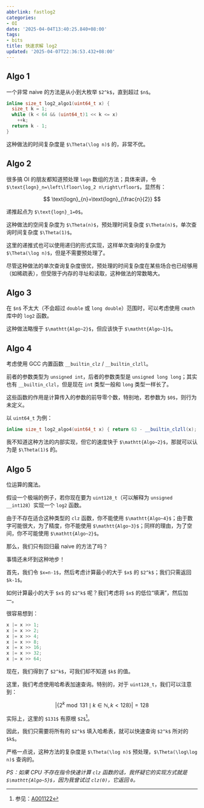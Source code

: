 ```yaml
---
abbrlink: fastlog2
categories:
- OI
date: '2025-04-04T13:40:25.840+08:00'
tags:
- bits
title: 快速求解 log2
updated: '2025-04-07T22:36:53.432+08:00'
---
```


## Algo 1

一个非常 naive 的方法是从小到大枚举 `$2^k$`，直到超过 `$n$`。

```cpp
inline size_t log2_algo1(uint64_t x) {
  size_t k = 1;
  while (k < 64 && (uint64_t)1 << k <= x)
    ++k;
  return k - 1;
}
```

这种做法的时间复杂度是 `$\Theta(\log n)$` 的，非常不优。

## Algo 2

很多搞 OI 的朋友都知道预处理 `logn` 数组的方法；具体来讲，令 `$\text{logn}_n=\left\lfloor\log_2 n\right\rfloor$`，显然有：

$$
\text{logn}_{n}=\text{logn}_{\frac{n}{2}}
$$

递推起点为 `$\text{logn}_1=0$`。

这种做法的空间复杂度为 `$\Theta(n)$`，预处理时间复杂度 `$\Theta(n)$`，单次查询时间复杂度 `$\Theta(1)$`。

这里的递推式也可以使用递归的形式实现，这样单次查询的复杂度为 `$\Theta(\log n)$`，但是不需要预处理了。

尽管这种做法的单次查询复杂度很优，预处理的时间复杂度在某些场合也已经够用（如稀疏表），但受限于内存的寻址和读取，这种做法的常数略大。

## Algo 3

在 `$n$` 不太大（不会超过 `double` 或 `long double`）范围时，可以考虑使用 `cmath` 库中的 `log2` 函数。

这种做法略慢于 `$\mathtt{Algo~2}$`，但应该快于 `$\mathtt{Algo~1}$`。

## Algo 4

考虑使用 GCC 内置函数 `__builtin_clz` / `__builtin_clzll`。

前者的参数类型为 `unsigned int`，后者的参数类型是 `unsigned long long`；其实也有 `__builtin_clzl`，但是现在 `int` 类型一般和 `long` 类型一样长了。

这些函数的作用是计算传入的参数的前导零个数，特别地，若参数为 `$0$`，则行为未定义。

以 `uint64_t` 为例：

```cpp
inline size_t log2_algo4(uint64_t x) { return 63 - __builtin_clzll(x); }
```

我不知道这种方法的内部实现，但它的速度快于 `$\mathtt{Algo~2}$`，那就可以认为是 `$\Theta(1)$` 的。

## Algo 5

位运算的魔法。

假设一个极端的例子，若你现在要为 `uint128_t`（可以解释为 `unsigned __int128`）实现一个 `log2` 函数。

由于不存在适合这种类型的 `clz` 函数，你不能使用 `$\mathtt{Algo~4}$`；由于数字可能很大，为了精度，你不能使用 `$\mathtt{Algo~3}$`；同样的理由，为了空间，你不可能使用 `$\mathtt{Algo~2}$`。

那么，我们只有回归最 naive 的方法了吗？

事情还未坏到这种地步！

首先，我们令 `$x=n-1$`，然后考虑计算最小的大于 `$x$` 的 `$2^k$`；我们只需返回 `$k-1$`。

如何计算最小的大于 `$x$` 的 `$2^k$` 呢？我们考虑将 `$x$` 的低位“填满”，然后加一。

很容易想到：

```cpp
x |= x >> 1;
x |= x >> 2;
x |= x >> 4;
x |= x >> 8;
x |= x >> 16;
x |= x >> 32;
x |= x >> 64;
```

现在，我们得到了 `$2^k$`，可我们却不知道 `$k$` 的值。

这里，我们考虑使用哈希表加速查询。特别的，对于 `uint128_t`，我们可以注意到：

$$
|\{2^k \bmod 131\mid k\in\mathbb{N},k\lt 128\}|=128
$$

实际上，这里的 `$131$` 有原根 `$2$`[^1]。

因此，我们只需要将所有的 `$2^k$` 填入哈希表，就可以快速查询 `$2^k$` 所对的 `$k$`。

严格一点说，这种方法的复杂度是 `$\Theta(\log n)$` 预处理，`$\Theta(\log\log n)$` 查询的。

*PS：如果 CPU 不存在指令快速计算 `clz` 函数的话，我怀疑它的实现方式就是 `$\mathtt{Algo~5}$`，因为我曾试过 `clz(0)`，它返回 `0`。*

[^1]: 参见：[A001122](https://oeis.org/A001122)
